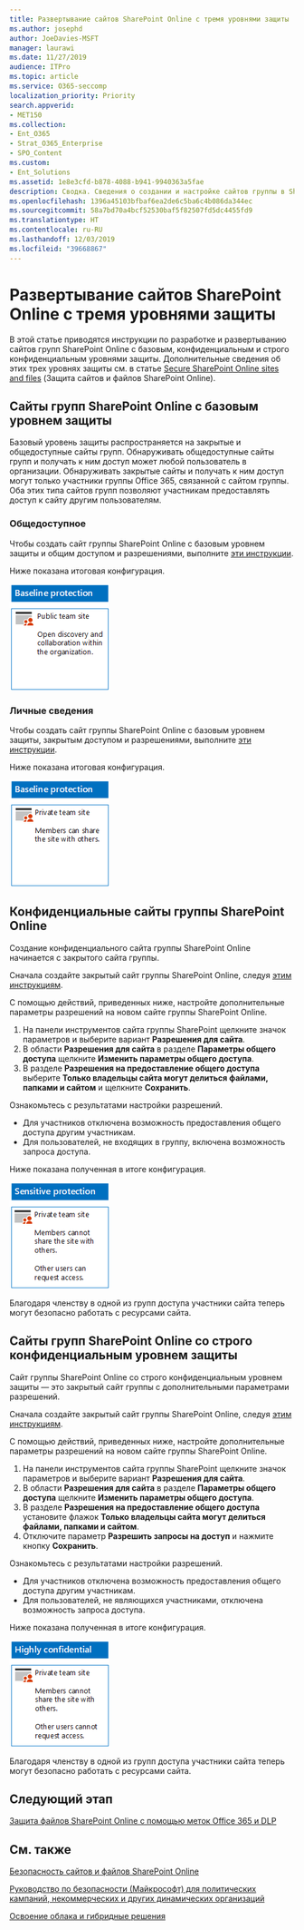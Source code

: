 ```yaml
---
title: Развертывание сайтов SharePoint Online с тремя уровнями защиты
ms.author: josephd
author: JoeDavies-MSFT
manager: laurawi
ms.date: 11/27/2019
audience: ITPro
ms.topic: article
ms.service: O365-seccomp
localization_priority: Priority
search.appverid:
- MET150
ms.collection:
- Ent_O365
- Strat_O365_Enterprise
- SPO_Content
ms.custom:
- Ent_Solutions
ms.assetid: 1e8e3cfd-b878-4088-b941-9940363a5fae
description: Сводка. Сведения о создании и настройке сайтов группы в SharePoint Online для применения различных уровней защиты информации.
ms.openlocfilehash: 1396a45103bfbaf6ea2de6c5ba6c4b086da344ec
ms.sourcegitcommit: 58a7bd70a4bcf52530baf5f82507fd5dc4455fd9
ms.translationtype: HT
ms.contentlocale: ru-RU
ms.lasthandoff: 12/03/2019
ms.locfileid: "39668867"
---
```

# <a name="deploy-sharepoint-online-sites-for-three-tiers-of-protection"></a>Развертывание сайтов SharePoint Online с тремя уровнями защиты

В этой статье приводятся инструкции по разработке и развертыванию сайтов групп SharePoint Online с базовым, конфиденциальным и строго конфиденциальным уровнями защиты. Дополнительные сведения об этих трех уровнях защиты см. в статье [Secure SharePoint Online sites and files](../security/office-365-security/secure-sharepoint-online-sites-and-files.md) (Защита сайтов и файлов SharePoint Online).
  
## <a name="baseline-sharepoint-online-team-sites"></a>Сайты групп SharePoint Online с базовым уровнем защиты

Базовый уровень защиты распространяется на закрытые и общедоступные сайты групп. Обнаруживать общедоступные сайты групп и получать к ним доступ может любой пользователь в организации. Обнаруживать закрытые сайты и получать к ним доступ могут только участники группы Office 365, связанной с сайтом группы. Оба этих типа сайтов групп позволяют участникам предоставлять доступ к сайту другим пользователям.
  
### <a name="public"></a>Общедоступное

Чтобы создать сайт группы SharePoint Online с базовым уровнем защиты и общим доступом и разрешениями, выполните [эти инструкции](https://support.office.com/article/create-a-team-site-in-sharepoint-ef10c1e7-15f3-42a3-98aa-b5972711777d).

Ниже показана итоговая конфигурация.
  
![Базовый уровень защиты для общедоступного сайта группы SharePoint Online.](media/bcd46b8d-3f89-4398-80ce-4da17ee85e03.png)
  
### <a name="private"></a>Личные сведения

Чтобы создать сайт группы SharePoint Online с базовым уровнем защиты, закрытым доступом и разрешениями, выполните [эти инструкции](https://support.office.com/article/create-a-team-site-in-sharepoint-ef10c1e7-15f3-42a3-98aa-b5972711777d).
  
Ниже показана итоговая конфигурация.
  
![Базовый уровень защиты для закрытого сайта группы SharePoint Online.](media/91769026-37e3-4383-ac3c-dbf7aca98e41.png)
  
## <a name="sensitive-sharepoint-online-team-sites"></a>Конфиденциальные сайты группы SharePoint Online

Создание конфиденциального сайта группы SharePoint Online начинается с закрытого сайта группы.
  
Сначала создайте закрытый сайт группы SharePoint Online, следуя [этим инструкциям](https://support.office.com/article/create-a-team-site-in-sharepoint-ef10c1e7-15f3-42a3-98aa-b5972711777d).

С помощью действий, приведенных ниже, настройте дополнительные параметры разрешений на новом сайте группы SharePoint Online.

1.  На панели инструментов сайта группы SharePoint щелкните значок параметров и выберите вариант **Разрешения для сайта**.
2.  В области **Разрешения для сайта** в разделе **Параметры общего доступа** щелкните **Изменить параметры общего доступа**.
3.  В разделе **Разрешения на предоставление общего доступа** выберите **Только владельцы сайта могут делиться файлами, папками и сайтом** и щелкните **Сохранить**.

Ознакомьтесь с результатами настройки разрешений.

- Для участников отключена возможность предоставления общего доступа другим участникам.
- Для пользователей, не входящих в группу, включена возможность запроса доступа.

Ниже показана полученная в итоге конфигурация.
  
![Уровень защиты для конфиденциальных данных в случае изолированного сайта группы SharePoint Online.](media/7a6ab9c6-560a-4674-ac39-8175644dbe6f.png)
  
Благодаря членству в одной из групп доступа участники сайта теперь могут безопасно работать с ресурсами сайта.
  
## <a name="highly-confidential-sharepoint-online-team-sites"></a>Сайты групп SharePoint Online со строго конфиденциальным уровнем защиты

Сайт группы SharePoint Online со строго конфиденциальным уровнем защиты — это закрытый сайт группы с дополнительными параметрами разрешений.

Сначала создайте закрытый сайт группы SharePoint Online, следуя [этим инструкциям](https://support.office.com/article/create-a-team-site-in-sharepoint-ef10c1e7-15f3-42a3-98aa-b5972711777d).

С помощью действий, приведенных ниже, настройте дополнительные параметры разрешений на новом сайте группы SharePoint Online.

1.  На панели инструментов сайта группы SharePoint щелкните значок параметров и выберите вариант **Разрешения для сайта**.
2.  В области **Разрешения для сайта** в разделе **Параметры общего доступа** щелкните **Изменить параметры общего доступа**.
3.  В разделе **Разрешения на предоставление общего доступа** установите флажок **Только владельцы сайта могут делиться файлами, папками и сайтом**.
4. Отключите параметр **Разрешить запросы на доступ** и нажмите кнопку **Сохранить**.

Ознакомьтесь с результатами настройки разрешений.

- Для участников отключена возможность предоставления общего доступа другим участникам.
- Для пользователей, не являющихся участниками, отключена возможность запроса доступа.

Ниже показана полученная в итоге конфигурация.
  
![Уровень защиты строго конфиденциальных данных для изолированного сайта группы SharePoint Online.](media/196359ab-d7ed-4fcf-97b4-61820a74aca4.png)
  
Благодаря членству в одной из групп доступа участники сайта теперь могут безопасно работать с ресурсами сайта.
  
## <a name="next-step"></a>Следующий этап

[Защита файлов SharePoint Online с помощью меток Office 365 и DLP](protect-sharepoint-online-files-with-office-365-labels-and-dlp.md)

## <a name="see-also"></a>См. также

[Безопасность сайтов и файлов SharePoint Online](../security/office-365-security/secure-sharepoint-online-sites-and-files.md)
  
[Руководство по безопасности (Майкрософт) для политических кампаний, некоммерческих и других динамических организаций](/security/office-365-security/microsoft-security-guidance-for-political-campaigns-nonprofits-and-other-agile-o.md)
  
[Освоение облака и гибридные решения](https://docs.microsoft.com/office365/enterprise/cloud-adoption-and-hybrid-solutions)
